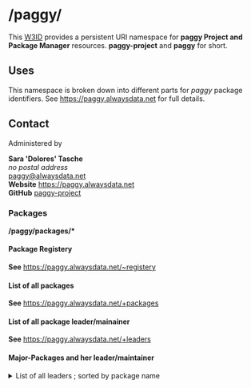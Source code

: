 # /paggy/

This [W3ID](https://w3id.org) provides a persistent URI namespace for **paggy Project and Package Manager** resources.
**paggy-project** and **paggy** for short.

## Uses

This namespace is broken down into different parts for _paggy_ package identifiers.
See <https://paggy.alwaysdata.net> for full details.

## Contact

Administered by

**Sara 'Dolores' Tasche**  
_no postal address_  
<paggy@alwaysdata.net>  
**Website** <https://paggy.alwaysdata.net>  
**GitHub** [paggy-project](https://github.com/paggy-project)

### Packages

**/paggy/packages/\***

#### Package Registery

**See** <https://paggy.alwaysdata.net/~registery>

#### List of all packages

**See** <https://paggy.alwaysdata.net/+packages>

#### List of all package leader/mainainer

**See** <https://paggy.alwaysdata.net/+leaders>

#### Major-Packages and her leader/maintainer

<details>
<summary>List of all leaders ; sorted by package name</summary>

- paggy
  - [Sara 'Dolores' Tasche](https://github.com/paggy-project)
- mitgedanken
  - [Sara 'Dolores' Tasche](https://github.com/mitgedanken)

</details>
